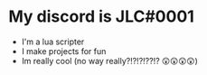 # My discord is JLC#0001

* I'm a lua scripter
* I make projects for fun
* Im really cool (no way really?!?!?!??!? 😲😲😲😲)
